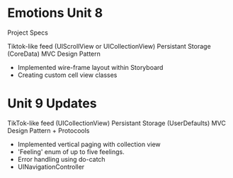 # Emotions Unit 8

Project Specs

Tiktok-like feed (UIScrollView or UICollectionView)
Persistant Storage (CoreData)
MVC Design Pattern

- Implemented wire-frame layout within Storyboard
- Creating custom cell view classes

# Unit 9 Updates

TikTok-like feed (UICollectionView)
Persistant Storage (UserDefaults)
MVC Design Pattern + Protocools

- Implemented vertical paging with collection view
- 'Feeling' enum of up to five feelings.
- Error handling using do-catch
- UINavigationController
